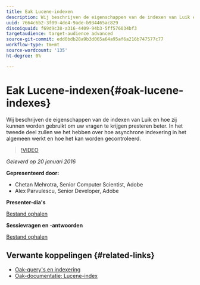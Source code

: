 ```yaml
---
title: Eak Lucene-indexen
description: Wij beschrijven de eigenschappen van de indexen van Luik en hoe zij kunnen worden gebruikt om uw vragen te krijgen presteren beter. In het tweede deel zullen we het hebben over hoe asynchrone indexering in het algemeen werkt en hoe het kan worden gecontroleerd.
uuid: 7664c6b2-3f09-4de4-9ade-b934465ac829
discoiquuid: f69d9c38-a316-4409-94b3-5ff576034bf3
targetaudience: target-audience advanced
source-git-commit: edd0bdb28a9b3d065a64a95af6a216b747577c77
workflow-type: tm+mt
source-wordcount: '135'
ht-degree: 0%

---
```


# Eak Lucene-indexen{#oak-lucene-indexes}

Wij beschrijven de eigenschappen van de indexen van Luik en hoe zij kunnen worden gebruikt om uw vragen te krijgen presteren beter. In het tweede deel zullen we het hebben over hoe asynchrone indexering in het algemeen werkt en hoe het kan worden gecontroleerd.

>[!VIDEO](https://video.tv.adobe.com/v/19303/?quality=9)

*Geleverd op 20 januari 2016*

**Gepresenteerd door:**

* Chetan Mehrotra, Senior Computer Scientist, Adobe
* Alex Parvulescu, Senior Developer, Adobe

**Presenter-dia&#39;s**

[Bestand ophalen](assets/aem-gems-012016-oak-lucene-indexes-async-local.pdf)

**Sessievragen en -antwoorden**

[Bestand ophalen](assets/q-a-1-20-16-gem-session-oak-lucene-indexes.pdf)

## Verwante koppelingen {#related-links}

* [Oak-query&#39;s en indexering](https://docs.adobe.com/docs/en/aem/6-1/deploy/platform/queries-and-indexing.html)
* [Oak-documentatie: Lucene-index](https://jackrabbit.apache.org/oak/docs/query/lucene.html)
